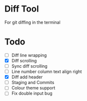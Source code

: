 # Diff Tool

For git diffing in the terminal

# Todo

- [ ] Diff line wrapping
- [x] Diff scrolling
- [ ] Sync diff scrolling
- [ ] Line number column text align right
- [x] Diff add header
- [ ] Staging and Commits
- [ ] Colour theme support
- [ ] Fix double input bug
